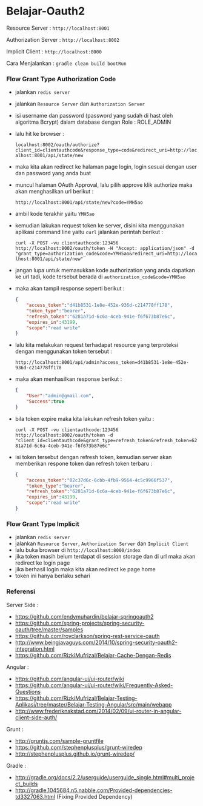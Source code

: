 # Belajar-Oauth2

Resource Server         : `http://localhost:8001`

Authorization Server    : `http://localhost:8002`

Implicit Client         : `http://localhost:8000`

Cara Menjalankan        : `gradle clean build bootRun`

### Flow Grant Type Authorization Code

* jalankan `redis server`
* jalankan `Resource Server` dan `Authorization Server`
* isi username dan password (password yang sudah di hast oleh algoritma Bcrypt) dalam database dengan Role : ROLE_ADMIN
* lalu hit ke browser :

    `localhost:8002/oauth/authorize?client_id=clientauthcode&response_type=code&redirect_uri=http://localhost:8001/api/state/new`

* maka kita akan redirect ke halaman page login, login sesuai dengan user dan password yang anda buat
* muncul halaman OAuth Approval, lalu pilih approve klik authorize maka akan menghasilkan url berikut :

    `http://localhost:8001/api/state/new?code=YMH5ao`

* ambil kode terakhir yaitu `YMH5ao`
* kemudian lakukan request token ke server, disini kita menggunakan aplikasi command line yaitu `curl` jalankan perintah berikut :

    `curl -X POST -vu clientauthcode:123456 http://localhost:8002/oauth/token -H "Accept: application/json" -d "grant_type=authorization_code&code=YMH5ao&redirect_uri=http://localhost:8001/api/state/new"`

* jangan lupa untuk memasukkan kode authorization yang anda dapatkan ke url tadi, kode tersebut berada di `authorization_code&code=YMH5ao`
* maka akan tampil response seperti berikut :

    ```json
    {
        "access_token":"d41b8531-1e8e-452e-936d-c214778ff178",
        "token_type":"bearer",
        "refresh_token":"6281a71d-6c6a-4ceb-941e-f6f673b87e6c",
        "expires_in":43199,
        "scope":"read write"
    }
    ```
* lalu kita melakukan request terhadapat resource yang terproteksi dengan menggunakan token tersebut :

    `http://localhost:8001/api/admin?access_token=d41b8531-1e8e-452e-936d-c214778ff178`

* maka akan menhasilkan response berikut :

    ```json
    {
        "User":"admin@gmail.com",
        "Success":true
    }
    ```

* bila token expire maka kita lakukan refresh token yaitu :

    `curl -X POST -vu clientauthcode:123456 http://localhost:8002/oauth/token -d "client_id=clientauthcode&grant_type=refresh_token&refresh_token=6281a71d-6c6a-4ceb-941e-f6f673b87e6c"`

* isi token tersebut dengan refresh token, kemudian server akan memberikan respone token dan refresh token terbaru :

    ```json
    {
        "access_token":"02c37d6c-6cbb-4fb9-9564-4c5c9966f537",
        "token_type":"bearer",
        "refresh_token":"6281a71d-6c6a-4ceb-941e-f6f673b87e6c",
        "expires_in":43199,
        "scope":"read write"
    }
    ```

### Flow Grant Type Implicit

* jalankan `redis server`
* jalankan `Resource Server`, `Authorization Server` dan `Implicit Client`
* lalu buka browser di `http://localhost:8000/index`
* jika token masih belum terdapat di session storage dan di url maka akan redirect ke login page
* jika berhasil login maka kita akan redirect ke page home
* token ini hanya berlaku sehari

### Referensi

Server Side :
* https://github.com/endymuhardin/belajar-springoauth2
* https://github.com/spring-projects/spring-security-oauth/tree/master/samples
* https://github.com/royclarkson/spring-rest-service-oauth
* http://www.beingjavaguys.com/2014/10/spring-security-oauth2-integration.html
* https://github.com/RizkiMufrizal/Belajar-Cache-Dengan-Redis

Angular :
* https://github.com/angular-ui/ui-router/wiki
* https://github.com/angular-ui/ui-router/wiki/Frequently-Asked-Questions
* https://github.com/RizkiMufrizal/Belajar-Testing-Aplikasi/tree/master/Belajar-Testing-Angular/src/main/webapp
* http://www.frederiknakstad.com/2014/02/09/ui-router-in-angular-client-side-auth/

Grunt :
* http://gruntjs.com/sample-gruntfile
* https://github.com/stephenplusplus/grunt-wiredep
* http://stephenplusplus.github.io/grunt-wiredep/

Gradle :
* http://gradle.org/docs/2.2/userguide/userguide_single.html#multi_project_builds
* http://gradle.1045684.n5.nabble.com/Provided-dependencies-td3327063.html (Fixing Provided Dependency)